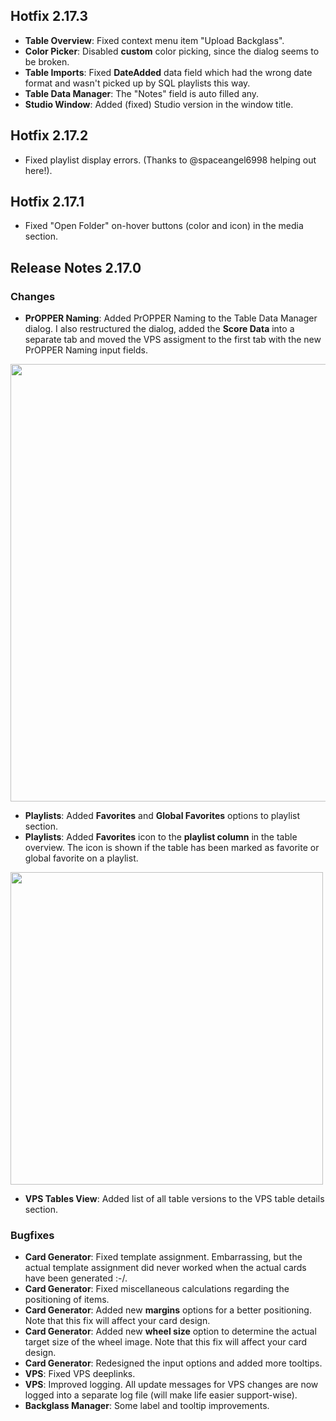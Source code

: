 ## Hotfix 2.17.3

- **Table Overview**: Fixed context menu item "Upload Backglass".
- **Color Picker**: Disabled **custom** color picking, since the dialog seems to be broken.
- **Table Imports**: Fixed **DateAdded** data field which had the wrong date format and wasn't picked up by SQL playlists this way.
- **Table Data Manager**: The "Notes" field is auto filled any.
- **Studio Window**: Added (fixed) Studio version in the window title.

## Hotfix 2.17.2

- Fixed playlist display errors. (Thanks to @spaceangel6998 helping out here!).

## Hotfix 2.17.1

- Fixed "Open Folder" on-hover buttons (color and icon) in the media section.

## Release Notes 2.17.0

### Changes

- **PrOPPER Naming**: Added PrOPPER Naming to the Table Data Manager dialog. I also restructured the dialog, added the **Score Data** into a separate tab and moved the VPS assigment to the first tab with the new PrOPPER Naming input fields.

<img src="https://raw.githubusercontent.com/syd711/vpin-studio/main/documentation/tables/propper-naming.png" width="700" />

- **Playlists**: Added **Favorites** and **Global Favorites** options to playlist section.  
- **Playlists**: Added **Favorites** icon to the **playlist column** in the table overview. The icon is shown if the table has been marked as favorite or global favorite on a playlist.

<img src="https://raw.githubusercontent.com/syd711/vpin-studio/main/documentation/tables/favorites-icon.png" width="500" />
  
- **VPS Tables View**: Added list of all table versions to the VPS table details section.

### Bugfixes

- **Card Generator**: Fixed template assignment. Embarrassing, but the actual template assignment did never worked when the actual cards have been generated :-/.
- **Card Generator**: Fixed miscellaneous calculations regarding the positioning of items.
- **Card Generator**: Added new **margins** options for a better positioning. Note that this fix will affect your card design.
- **Card Generator**: Added new **wheel size** option to determine the actual target size of the wheel image. Note that this fix will affect your card design.
- **Card Generator**: Redesigned the input options and added more tooltips.
- **VPS**: Fixed VPS deeplinks.
- **VPS**: Improved logging. All update messages for VPS changes are now logged into a separate log file (will make life easier support-wise).
- **Backglass Manager**: Some label and tooltip improvements.

